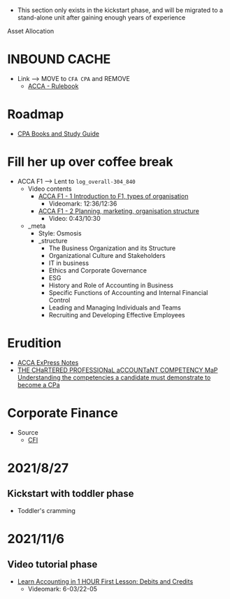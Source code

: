 - This section only exists in the kickstart phase, and will be migrated to a stand-alone unit after gaining enough years of experience


Asset Allocation

# INBOUND CACHE
- Link --> MOVE to `CFA CPA` and REMOVE
  - [ACCA - Rulebook](https://www.accaglobal.com/gb/en/about-us/regulation/rulebook.html#:~:text=Updated%20as%20and%20when%20needed,and%20students%2C%20and%20to%20firms.)


# Roadmap
- [CPA Books and Study Guide](https://www.wallstreetmojo.com/cpa-study-guide-books/)

# Fill her up over coffee break
- ACCA F1 --> Lent to `log_overall-304_840`
  - Video contents
    - [ACCA F1 - 1 Introduction to F1, types of organisation](https://www.youtube.com/watch?v=eAvDcfQY4Nw&list=PLBggiT9yRU_PGsRP5h1ZnygR-s8CHAlc1)
      - Videomark: 12:36/12:36
    - [ACCA F1 - 2 Planning, marketing, organisation structure](https://www.youtube.com/watch?v=3vBll0Vz3ks&list=PLBggiT9yRU_PGsRP5h1ZnygR-s8CHAlc1&index=2)
      - Video: 0:43/10:30
  - _meta
    - Style: Osmosis
    - _structure
      - The Business Organization and its Structure
      - Organizational Culture and Stakeholders
      - IT in business
      - Ethics and Corporate Governance
      - ESG
      - History and Role of Accounting in Business
      - Specific Functions of Accounting and Internal Financial Control
      - Leading and Managing Individuals and Teams
      - Recruiting and Developing Effective Employees

# Erudition
- [ACCA ExPress Notes](https://www.theexpgroup.com/students/free-acca-resources/)
- [THE CHaRTERED PROFESSIONaL aCCOUNTaNT COMPETENCY MaP Understanding the competencies a candidate must demonstrate to become a CPa](https://drive.google.com/file/d/1iyoMMvG-f0KIPBkdXLNE-CIu_paQA9zN/view?usp=sharing)
# Corporate Finance
- Source
  - [CFI](https://corporatefinanceinstitute.com/)


# 2021/8/27
## Kickstart with toddler phase
- Toddler's cramming

# 2021/11/6
## Video tutorial phase
- [Learn Accounting in 1 HOUR First Lesson: Debits and Credits](https://www.youtube.com/watch?v=ii91oi0OpXM)
  - Videomark: 6-03/22-05